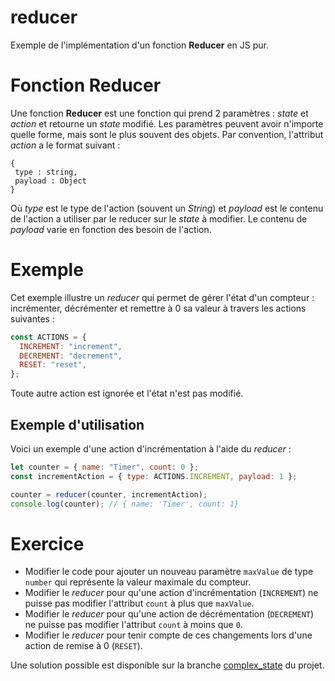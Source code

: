 # reducer

Exemple de l'implémentation d'un fonction **Reducer** en JS pur.

# Fonction Reducer

Une fonction **Reducer** est une fonction qui prend 2 paramètres : _state_ et _action_ et retourne un _state_ modifié.
Les paramètres peuvent avoir n'importe quelle forme, mais sont le plus souvent des objets. Par convention, l'attribut _action_ a le format suivant :

```
{
 type : string,
 payload : Object
}
```

Où _type_ est le type de l'action (souvent un _String_) et _payload_ est le contenu de l'action a utiliser par le reducer sur le _state_ à modifier. Le contenu de _payload_ varie en fonction des besoin de l'action.


# Exemple

Cet exemple illustre un _reducer_ qui permet de gérer l'état d'un compteur : incrémenter, décrémenter et remettre à 0 sa valeur à travers les actions suivantes :

```js
const ACTIONS = {
  INCREMENT: "increment",
  DECREMENT: "decrement",
  RESET: "reset",
};
```

Toute autre action est ignorée et l'état n'est pas modifié.

## Exemple d'utilisation

Voici un exemple d'une action d'incrémentation à l'aide du _reducer_ :

```js
let counter = { name: "Timer", count: 0 };
const incrementAction = { type: ACTIONS.INCREMENT, payload: 1 };

counter = reducer(counter, incrementAction);
console.log(counter); // { name: 'Timer', count: 1}
```


# Exercice

- Modifier le code pour ajouter un nouveau paramètre `maxValue` de type `number` qui représente la valeur maximale du compteur.
- Modifier le _reducer_ pour qu'une action d'incrémentation (`INCREMENT`) ne puisse pas modifier l'attribut `count` à plus que `maxValue`.
- Modifier le _reducer_ pour qu'une action de décrémentation (`DECREMENT`) ne puisse pas modifier l'attribut `count` à moins que `0`.
- Modifier le _reducer_ pour tenir compte de ces changements lors d'une action de remise à 0 (`RESET`).
  
Une solution possible est disponible sur la branche [complex_state](https://github.com/LOG2440/reducer/blob/complex_state/reducer.js) du projet.
